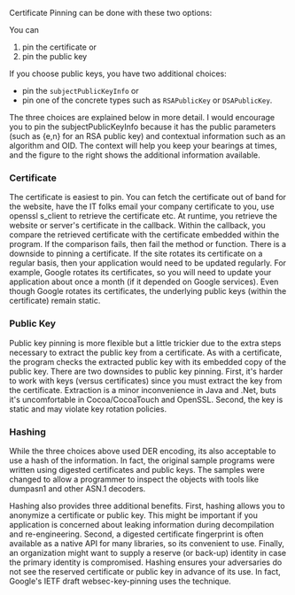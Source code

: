 
Certificate Pinning can be done with these two options:

You can
1. pin the certificate or
2. pin the public key

If you choose public keys, you have two additional choices:
- pin the `subjectPublicKeyInfo` or
- pin one of the concrete types such as `RSAPublicKey` or `DSAPublicKey`.

The three choices are explained below in more detail. I would encourage you to pin the subjectPublicKeyInfo because it has the public parameters (such as {e,n} for an RSA public key) and contextual information such as an algorithm and OID. The context will help you keep your bearings at times, and the figure to the right shows the additional information available.

### Certificate

The certificate is easiest to pin. You can fetch the certificate out of band for the website, have the IT folks email your company certificate to you, use openssl s_client to retrieve the certificate etc. At runtime, you retrieve the website or server's certificate in the callback. Within the callback, you compare the retrieved certificate with the certificate embedded within the program. If the comparison fails, then fail the method or function. There is a downside to pinning a certificate. If the site rotates its certificate on a regular basis, then your application would need to be updated regularly. For example, Google rotates its certificates, so you will need to update your application about once a month (if it depended on Google services). Even though Google rotates its certificates, the underlying public keys (within the certificate) remain static.

### Public Key

Public key pinning is more flexible but a little trickier due to the extra steps necessary to extract the public key from a certificate. As with a certificate, the program checks the extracted public key with its embedded copy of the public key. There are two downsides to public key pinning. First, it's harder to work with keys (versus certificates) since you must extract the key from the certificate. Extraction is a minor inconvenience in Java and .Net, buts it's uncomfortable in Cocoa/CocoaTouch and OpenSSL. Second, the key is static and may violate key rotation policies.

### Hashing

While the three choices above used DER encoding, its also acceptable to use a hash of the information. In fact, the original sample programs were written using digested certificates and public keys. The samples were changed to allow a programmer to inspect the objects with tools like dumpasn1 and other ASN.1 decoders.

Hashing also provides three additional benefits. First, hashing allows you to anonymize a certificate or public key. This might be important if you application is concerned about leaking information during decompilation and re-engineering. Second, a digested certificate fingerprint is often available as a native API for many libraries, so its convenient to use. Finally, an  organization might want to supply a reserve (or back-up) identity in  case the primary identity is compromised. Hashing ensures your adversaries  do not see the reserved certificate or public key in advance of its use. In fact,  Google's IETF draft websec-key-pinning uses the technique.

